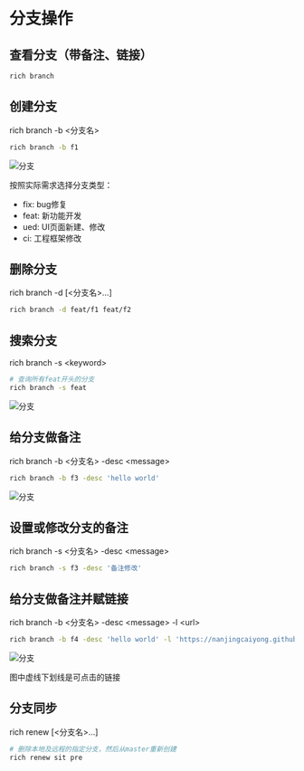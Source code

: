 # 分支操作

## 查看分支（带备注、链接）

```sh
rich branch
```

## 创建分支
rich branch -b \<分支名\>
```sh
rich branch -b f1
```

![分支](/assets/branch1.png)

按照实际需求选择分支类型：
- fix: bug修复
- feat: 新功能开发
- ued: UI页面新建、修改
- ci: 工程框架修改

## 删除分支
rich branch -d [\<分支名\>...]
```sh
rich branch -d feat/f1 feat/f2
```

## 搜索分支
rich branch -s \<keyword\>
```sh
# 查询所有feat开头的分支
rich branch -s feat
```
![分支](/assets/branch2.png)

## 给分支做备注
rich branch -b \<分支名\> -desc \<message\>

```sh
rich branch -b f3 -desc 'hello world'
```

![分支](/assets/branch3.png)

## 设置或修改分支的备注
rich branch -s \<分支名\> -desc \<message\>

```sh
rich branch -s f3 -desc '备注修改'
```

## 给分支做备注并赋链接
rich branch -b \<分支名\> -desc \<message\> -l \<url\>
```sh
rich branch -b f4 -desc 'hello world' -l 'https://nanjingcaiyong.github.io/caiyong.github.io/'
```
![分支](/assets/branch4.png)

图中虚线下划线是可点击的链接

## 分支同步

rich renew [\<分支名\>...]

```sh
# 删除本地及远程的指定分支，然后从master重新创建
rich renew sit pre
```